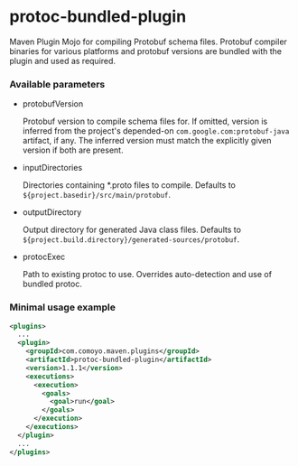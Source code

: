 protoc-bundled-plugin
=====================

Maven Plugin Mojo for compiling Protobuf schema files. Protobuf compiler binaries for various platforms and protobuf versions are bundled with the plugin and used as required.

### Available parameters

* protobufVersion

    Protobuf version to compile schema files for. If omitted, version is inferred from the project's depended-on `com.google.com:protobuf-java` artifact, if any.  The inferred version must match the explicitly given version if both are present.

* inputDirectories

    Directories containing *.proto files to compile.  Defaults to `${project.basedir}/src/main/protobuf`.

* outputDirectory

    Output directory for generated Java class files.  Defaults to `${project.build.directory}/generated-sources/protobuf`.

* protocExec

    Path to existing protoc to use. Overrides auto-detection and use of bundled protoc.

### Minimal usage example

```xml
<plugins>
  ...
  <plugin>
    <groupId>com.comoyo.maven.plugins</groupId>
    <artifactId>protoc-bundled-plugin</artifactId>
    <version>1.1.1</version>
    <executions>
      <execution>
        <goals>
          <goal>run</goal>
        </goals>
      </execution>
    </executions>
  </plugin>
  ...
</plugins>
```

